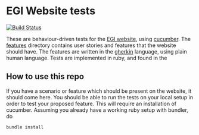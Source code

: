 # EGI Website tests

[![Build Status](https://travis-ci.org/EGI-Foundation/EGI-website-tests.svg?branch=master)](https://travis-ci.org/EGI-Foundation/EGI-website-tests)

These are behaviour-driven tests for the [EGI website](https://egi.eu), using [cucumber](https://docs.cucumber.io/).
The [features](/features) directory contains user stories and features that the website should have.
The features are written in the [gherkin](https://docs.cucumber.io/gherkin/) language, using plain human language.
Tests are implemented in ruby, and found in the 

## How to use this repo

If you have a scenario or feature which should be present on the website, it should come here.
You should be able to run the tests on your local setup in order to test your proposed feature.
This will require an installation of cucumber. Assuming you already have a working ruby setup with bundler, do

```
bundle install
```
